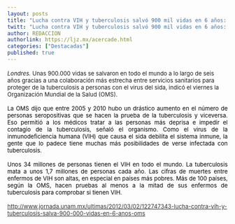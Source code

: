 ```yaml
---
layout: posts
title: "Lucha contra VIH y tuberculosis salvó 900 mil vidas en 6 años: OMS"
twitt: "Lucha contra VIH y tuberculosis salvó 900 mil vidas en 6 años: OMS"
author: REDACCION
authorlink: https://ljz.mx/acercade.html
categories: ["Destacadas"]
published: true
---
```

<p style="color: #000000; font-size: 16px; line-height: normal; text-align: justify;" />

<span style="font-size: small;" />*Londres.* Unas 900.000 vidas se salvaron en todo el mundo a lo largo de seis años gracias a una colaboración más estrecha entre servicios sanitarios para proteger de la tuberculosis a personas con el virus del sida, indicó el viernes la Organización Mundial de la Salud (OMS). </span></p> <p style="color: #000000; font-size: 16px; line-height: normal; text-align: justify;">
  <span style="font-size: small;">La OMS dijo que entre 2005 y 2010 hubo un drástico aumento en el número de personas seropositivas que se hacen la prueba de la tuberculosis y viceversa. Eso permitió a los médicos tratar a las personas más deprisa e impedir el contagio de la tuberculosis, señaló el organismo. Como el virus de la inmunodeficiencia humana (VIH) que causa el sida debilita el sistema inmune, la gente que lo padece tiene muchas más posibilidades de verse infectada con tuberculosis.</span>
</p>

<p style="color: #000000; font-size: 16px; line-height: normal; text-align: justify;">
  <span style="font-size: small;">Unos 34 millones de personas tienen el VIH en todo el mundo. La tuberculosis mata a unos 1,7 millones de personas cada año. Las cifras de muertes entre enfermos de VIH son altas, en especial en países más pobres. Más de 100 países, según la OMS, hacen pruebas al menos a la mitad de sus enfermos de tuberculosis para comprobar si tienen VIH.</span>
</p>

<p style="color: #000000; font-size: 16px; line-height: normal; text-align: justify;">
  <a href="http://www.jornada.unam.mx/ultimas/2012/03/02/122747343-lucha-contra-vih-y-tuberculosis-salva-900-000-vidas-en-6-anos-oms"><span style="font-size: small;"><span style="color: #333333;">http://www.jornada.unam.mx/ultimas/2012/03/02/122747343-lucha-contra-vih-y-tuberculosis-salva-900-000-vidas-en-6-anos-oms</span></span></a>
</p>
